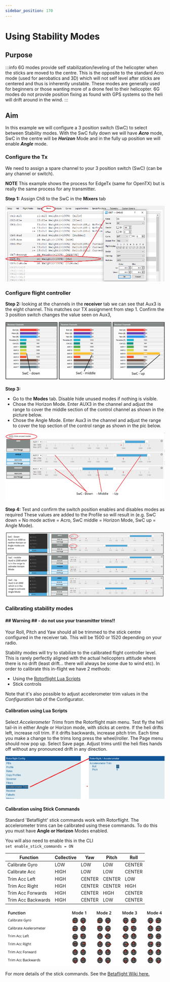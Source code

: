 ```yaml
---
sidebar_position: 170
---
```


# Using Stability Modes

## Purpose
:::info
  6G modes provide self stabilization/leveling of the helicopter when the sticks are moved to the centre. This is the opposite to the standard Acro mode (used for aerobatics and 3D) which will not self level after sticks are centered and thus is inherently unstable. These modes are generally used for beginners or those wanting more of a drone feel to their helicopter. 6G modes do not provide position fixing as found with GPS systems so the heli will drift around in the wind.
:::

## Aim
In this example we will configure a 3 position switch (SwC) to select between Stability modes. With the SwC fully down we will have ***Acro*** mode, SwC in the centre will be ***Horizon*** Mode and in the fully up position we will enable ***Angle*** mode.    

### Configure the Tx
We need to assign a spare channel to your 3 position switch (SwC) (can be any channel or switch). 

**NOTE** This example shows the process for EdgeTx (same for OpenTX) but is really the same process for any transmitter.

**Step 1:** Assign Ch8 to the SwC in the **Mixers** tab

![Stability Mode](./img/Stability_1.png)

### Configure flight controller

**Step 2:** looking at the channels in the **receiver** tab we can see that Aux3 is the eight channel. This matches our TX assignment from step 1.  Confirm the 3 position switch changes the value seen on Aux3,  

![Stability Mode](./img/Stability_2.png) 
  
**Step 3:** 
- Go to the **Modes** tab. Disable hide unused modes if nothing is visible.
- Chose the Horizon Mode. Enter AUX3 in the channel and adjust the range to cover the middle section of the control channel as shown in the picture below. 
- Chose the Angle Mode. Enter Aux3 in the channel and adjust the range to cover the top section of the control range as shown in the pic below.

![Stability Mode](./img/Stability_3.png)

**Step 4:** Test and confirm the switch position enables and disables modes as required These values are added to the Profile so will result in (e.g. SwC down = No mode active = Acro, SwC middle = Horizon Mode, SwC up = Angle Mode).     

![Stability Mode](./img/Stability_4.png)

### Calibrating stability modes
#### ## Warning ## - do not use your transmitter trims!!
Your Roll, Pitch and Yaw should all be trimmed to the stick centre configured in the receiver tab. This will be 1500 or 1520 depending on your radio.

Stability modes will try to stabilize to the calibrated flight controller level. This is rarely perfectly aligned with the actual helicopters attitude where there is no drift (least drift... there will always be some due to wind etc). In order to calibrate this in-flight we have 2 methods:

- Using the [Rotorflight Lua Scripts](../Tutorial-Setup/Lua-Scripts.mdx)
- Stick controls

Note that it's also possible to adjust accelerometer trim values in the *Configuration* tab of the Configurator.
 
#### Calibration using Lua Scripts

Select *Accelerometer Trims* from the Rotorflight main menu. Test fly the heli tail-in in either Angle or Horizon mode, with sticks at centre. If the heli drifts left, increase roll trim. If it drifts backwards, increase pitch trim. Each time you make a change to the trims long press the wheel/roller. The Page menu should now pop up. Select Save page. Adjust trims until the heli flies hands off without any pronounced drift in any direction.    

![Stability Mode](./img/Stability_5.png) 

#### Calibration using Stick Commands

Standard 'Betaflight' stick commands work with Rotorflight. The accelerometer trims can be calibrated using these commands. To do this you must have **Angle or Horizon** Modes enabled.

You will also need to enable this in the CLI  
`set enable_stick_commands = ON`

| Function  | Collective | Yaw | Pitch | Roll |
| --------- | ------ | ------ | ------ | ------ |
| Calibrate Gyro | LOW | LOW | LOW | CENTER |
| Calibrate Acc | HIGH | LOW | LOW | CENTER |
| Trim Acc Left | HIGH | CENTER | CENTER | LOW |
| Trim Acc Right | HIGH | CENTER | CENTER | HIGH |
| Trim Acc Forwards | HIGH | CENTER | HIGH | CENTER |
| Trim Acc Backwards | HIGH | CENTER | LOW | CENTER |

![Stick Commands](./img/stick-commands.png)

For more details of the stick commands. See the [Betaflight Wiki here.](https://betaflight.com/docs/development/Controls#Yaw%20Control%E2%80%8B)

